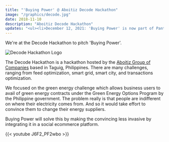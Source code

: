 ```yaml
---
title: "'Buying Power' @ Aboitiz Decode Hackathon"
image: "/graphics/decode.jpg"
date: 2018-11-10
description: "Aboitiz Decode Hackathon"
updates: "<ul><li>December 12, 2021: 'Buying Power' is now part of Pantry Govern</li><li>March 2023: Pantry Govern is now consolidated into Pantrypoints City with energy points as bardit</li></ul>"
---
```


We're at the Decode Hackathon to pitch 'Buying Power'. 

![Decode Hackathon Logo](/graphics/decode.jpg)

The Decode Hackathon is a hackathon hosted by the [Aboitiz Group of Companies](https://aboitiz.com) based in Taguig, Philippines. There are many challenges, ranging from feed optimization, smart grid, smart city, and transactions optimization.

We focused on the green energy challenge which allows business users to avail of green energy contracts under the Green Energy Options Program by the Philippine government. The problem really is that people are indifferent on where their electricity comes from. And so it would take effort to convince them to change their energy suppliers.

Buying Power will solve this by making the convincing less invasive by integrating it in a social ecommerce platform. 

{{< youtube J6F2_PF2wbo >}}
